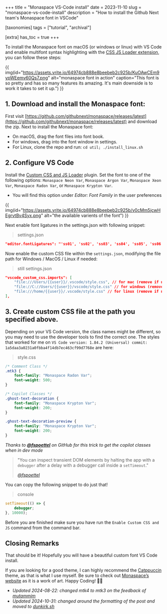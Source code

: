 +++
title = "Monaspace VS-Code install"
date = 2023-11-10
slug = "monaspace-vs-code-install"
description = "How to install the Github Next team's Monaspace font in VSCode"

[taxonomies]
tags = ["tutorial", "archival"]

[extra]
has_toc = true
+++

To install the Monaspace font on macOS (or windows or linux) with VS Code and enable multifont syntax highlighting with the [CSS JS Loader extension](https://marketplace.visualstudio.com/items?itemName=be5invis.vscode-custom-css), you can follow these steps:

<!-- more -->

{{ img(id="https://assets.vrite.io/64974cb888e8beebeb2c925b/KuOAwCEm9ypWEemv60Qs7.png" alt="monaspace font in action" caption="This font is so pretty and has so many features its amazing. It's main downside is to work it takes to set it up.") }}


## 1. Download and install the Monaspace font:

First visit [https://github.com/githubnext/monaspace/releases/latest](https://github.com/githubnext/monaspace/releases/latest) and download the zip.
Next to install the Monaspace font:
- On macOS, drag the font files into font book.
- For windows, drag into the font window in settings.
- For Linux, clone the repo and run: `cd util; ./install_linux.sh`

## 2. Configure VS Code

Install the [Custom CSS and JS Loader](https://marketplace.visualstudio.com/items?itemName=be5invis.vscode-custom-css) plugin.
Set the font to one of the following options: `Monaspace Neon Var`, `Monaspace Argon Var`, `Monaspace Xeon Var`, `Monaspace Radon Var`, or `Monaspace Krypton Var`.

- You will find this option under _Editor: Font Family_ in the user preferences

{{ img(id="https://assets.vrite.io/64974cb888e8beebeb2c925b/v0cMm5jcwHEgrvtBv4Syx.png" alt="the available varients of the font") }}


Next enable font ligatures in the settings.json with following snippet:

> settings.json
```json
"editor.fontLigatures": "'ss01', 'ss02', 'ss03', 'ss04', 'ss05', 'ss06', 'ss07', 'ss08', calt', 'dlig'",
```
Now enable the custom CSS file within the `settings.json`, modifying the file path for Windows / MacOS / Linux if needed:

> still settings.json
```json
"vscode_custom_css.imports": [
    "file:///Users/{{user}}/.vscode/style.css", // for mac (remove if not mac)
    "file://C://Users/{{user}}/vscode/style.css" // for windows (remove if not windows)
    "file:///home/{{user}}/.vscode/style.css" // for linux (remove if not windows)
],
```

## 3. Create custom CSS file at the path you specified above.

Depending on your VS Code version, the class names might be different, so you may need to use the developer tools to find the correct one.
The styles that worked for me on `VS Code version: 1.84.2 (Universal) commit: 1a5daa3a0231a0fbba4f14db7ec463cf99d7768e` are here:

> style.css
```css
/* Comment Class */
.mtk3 {
    font-family: "Monaspace Radon Var";
    font-weight: 500;
}

/* Copilot Classes */
.ghost-text-decoration {
    font-family: "Monaspace Krypton Var";
    font-weight: 200;
}

.ghost-text-decoration-preview {
    font-family: "Monaspace Krypton Var";
    font-weight: 200;
}
```

*Thanks to **[@fspoettel](https://github.com/fspoettel)** on GitHub for this trick to get the copilot classes when in dev mode*

> "You can inspect transient DOM elements by halting the app with a `debugger` after a delay with a debugger call inside a `setTimeout`."
>
> <cite>[@fspoettel](https://github.com/fspoettel)</cite>

You can copy the following snippet to do just that!

> console
```ts
setTimeout(() => {
    debugger;
}, 10000);
```

Before you are finished make sure you have run the `Enable Custom CSS and JS` command from the command bar.

## Closing Remarks

That should be it! Hopefully you will have a beautiful custom font VS Code install.

If you are looking for a good theme, I can highly recommend the [Catppuccin](https://marketplace.visualstudio.com/items?itemName=Catppuccin.catppuccin-vsc) theme, as that is what I use myself. Be sure to check out [Monaspace’s website](https://monaspace.githubnext.com/) as it is a work of art. Happy Coding! 👩‍💻

* *Updated 2024-08-22: changed mtk4 to mtk3 on the feedback of [mutammim](https://github.com/mutammim)*
* *Updated 2024-10-31: changed around the formatting of the post and moved to [dunkirk.sh](https://dunkirk.sh)*
